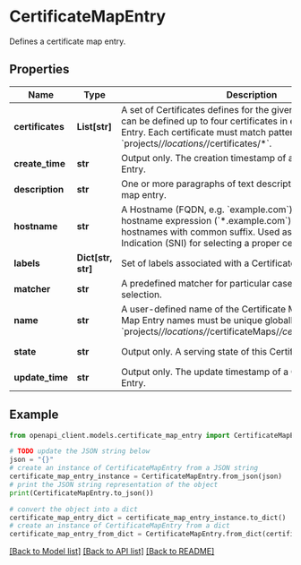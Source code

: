# CertificateMapEntry

Defines a certificate map entry.

## Properties

Name | Type | Description | Notes
------------ | ------------- | ------------- | -------------
**certificates** | **List[str]** | A set of Certificates defines for the given &#x60;hostname&#x60;. There can be defined up to four certificates in each Certificate Map Entry. Each certificate must match pattern &#x60;projects/*/locations/*/certificates/*&#x60;. | [optional] 
**create_time** | **str** | Output only. The creation timestamp of a Certificate Map Entry. | [optional] [readonly] 
**description** | **str** | One or more paragraphs of text description of a certificate map entry. | [optional] 
**hostname** | **str** | A Hostname (FQDN, e.g. &#x60;example.com&#x60;) or a wildcard hostname expression (&#x60;*.example.com&#x60;) for a set of hostnames with common suffix. Used as Server Name Indication (SNI) for selecting a proper certificate. | [optional] 
**labels** | **Dict[str, str]** | Set of labels associated with a Certificate Map Entry. | [optional] 
**matcher** | **str** | A predefined matcher for particular cases, other than SNI selection. | [optional] 
**name** | **str** | A user-defined name of the Certificate Map Entry. Certificate Map Entry names must be unique globally and match pattern &#x60;projects/*/locations/*/certificateMaps/*/certificateMapEntries/*&#x60;. | [optional] 
**state** | **str** | Output only. A serving state of this Certificate Map Entry. | [optional] [readonly] 
**update_time** | **str** | Output only. The update timestamp of a Certificate Map Entry. | [optional] [readonly] 

## Example

```python
from openapi_client.models.certificate_map_entry import CertificateMapEntry

# TODO update the JSON string below
json = "{}"
# create an instance of CertificateMapEntry from a JSON string
certificate_map_entry_instance = CertificateMapEntry.from_json(json)
# print the JSON string representation of the object
print(CertificateMapEntry.to_json())

# convert the object into a dict
certificate_map_entry_dict = certificate_map_entry_instance.to_dict()
# create an instance of CertificateMapEntry from a dict
certificate_map_entry_from_dict = CertificateMapEntry.from_dict(certificate_map_entry_dict)
```
[[Back to Model list]](../README.md#documentation-for-models) [[Back to API list]](../README.md#documentation-for-api-endpoints) [[Back to README]](../README.md)


